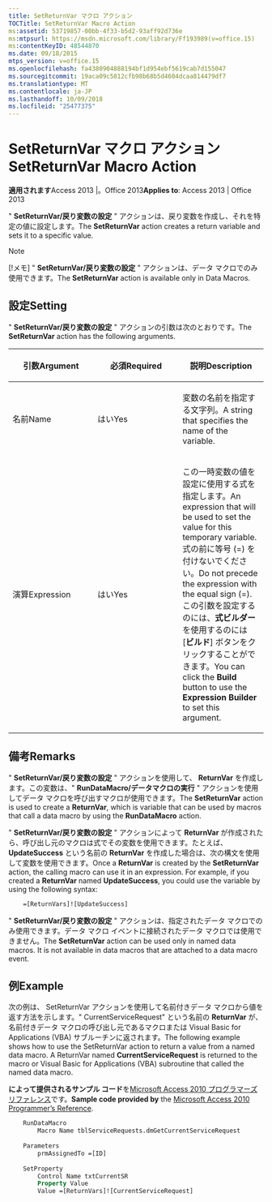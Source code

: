 ```yaml
---
title: SetReturnVar マクロ アクション
TOCTitle: SetReturnVar Macro Action
ms:assetid: 53719857-00bb-4f33-b5d2-93aff92d736e
ms:mtpsurl: https://msdn.microsoft.com/library/Ff193989(v=office.15)
ms:contentKeyID: 48544870
ms.date: 09/18/2015
mtps_version: v=office.15
ms.openlocfilehash: fa4380904888194bf1d954ebf5619cab7d155047
ms.sourcegitcommit: 19aca09c5812cfb98b68b5d4604dcaa814479df7
ms.translationtype: MT
ms.contentlocale: ja-JP
ms.lasthandoff: 10/09/2018
ms.locfileid: "25477375"
---
```

# <a name="setreturnvar-macro-action"></a><span data-ttu-id="68c68-102">SetReturnVar マクロ アクション</span><span class="sxs-lookup"><span data-stu-id="68c68-102">SetReturnVar Macro Action</span></span>

<span data-ttu-id="68c68-103">**適用されます**Access 2013 |。Office 2013</span><span class="sxs-lookup"><span data-stu-id="68c68-103">**Applies to**: Access 2013 | Office 2013</span></span>

<span data-ttu-id="68c68-104">" **SetReturnVar/戻り変数の設定** " アクションは、戻り変数を作成し、それを特定の値に設定します。</span><span class="sxs-lookup"><span data-stu-id="68c68-104">The **SetReturnVar** action creates a return variable and sets it to a specific value.</span></span>

> [!NOTE]
> <span data-ttu-id="68c68-105">[!メモ] " **SetReturnVar/戻り変数の設定** " アクションは、データ マクロでのみ使用できます。</span><span class="sxs-lookup"><span data-stu-id="68c68-105">The **SetReturnVar** action is available only in Data Macros.</span></span>

## <a name="setting"></a><span data-ttu-id="68c68-106">設定</span><span class="sxs-lookup"><span data-stu-id="68c68-106">Setting</span></span>

<span data-ttu-id="68c68-107">" **SetReturnVar/戻り変数の設定** " アクションの引数は次のとおりです。</span><span class="sxs-lookup"><span data-stu-id="68c68-107">The **SetReturnVar** action has the following arguments.</span></span>

<table>
<colgroup>
<col style="width: 33%" />
<col style="width: 33%" />
<col style="width: 33%" />
</colgroup>
<thead>
<tr class="header">
<th><p><span data-ttu-id="68c68-108">引数</span><span class="sxs-lookup"><span data-stu-id="68c68-108">Argument</span></span></p></th>
<th><p><span data-ttu-id="68c68-109">必須</span><span class="sxs-lookup"><span data-stu-id="68c68-109">Required</span></span></p></th>
<th><p><span data-ttu-id="68c68-110">説明</span><span class="sxs-lookup"><span data-stu-id="68c68-110">Description</span></span></p></th>
</tr>
</thead>
<tbody>
<tr class="odd">
<td><p><span data-ttu-id="68c68-111">名前</span><span class="sxs-lookup"><span data-stu-id="68c68-111">Name</span></span></p></td>
<td><p><span data-ttu-id="68c68-112">はい</span><span class="sxs-lookup"><span data-stu-id="68c68-112">Yes</span></span></p></td>
<td><p><span data-ttu-id="68c68-113">変数の名前を指定する文字列。</span><span class="sxs-lookup"><span data-stu-id="68c68-113">A string that specifies the name of the variable.</span></span></p></td>
</tr>
<tr class="even">
<td><p><span data-ttu-id="68c68-114">演算</span><span class="sxs-lookup"><span data-stu-id="68c68-114">Expression</span></span></p></td>
<td><p><span data-ttu-id="68c68-115">はい</span><span class="sxs-lookup"><span data-stu-id="68c68-115">Yes</span></span></p></td>
<td><p><span data-ttu-id="68c68-116">この一時変数の値を設定に使用する式を指定します。</span><span class="sxs-lookup"><span data-stu-id="68c68-116">An expression that will be used to set the value for this temporary variable.</span></span> <span data-ttu-id="68c68-117">式の前に等号 (=) を付けないでください。</span><span class="sxs-lookup"><span data-stu-id="68c68-117">Do not precede the expression with the equal sign (=).</span></span> <span data-ttu-id="68c68-118">この引数を設定するのには、<strong>式ビルダー</strong>を使用するのには [<strong>ビルド</strong>] ボタンをクリックすることができます。</span><span class="sxs-lookup"><span data-stu-id="68c68-118">You can click the <strong>Build</strong> button to use the <strong>Expression Builder</strong> to set this argument.</span></span></p></td>
</tr>
</tbody>
</table>


## <a name="remarks"></a><span data-ttu-id="68c68-119">備考</span><span class="sxs-lookup"><span data-stu-id="68c68-119">Remarks</span></span>

<span data-ttu-id="68c68-120">" **SetReturnVar/戻り変数の設定** " アクションを使用して、 **ReturnVar** を作成します。この変数は、" **RunDataMacro/データマクロの実行** " アクションを使用してデータ マクロを呼び出すマクロが使用できます。</span><span class="sxs-lookup"><span data-stu-id="68c68-120">The **SetReturnVar** action is used to create a **ReturnVar**, which is variable that can be used by macros that call a data macro by using the **RunDataMacro** action.</span></span>

<span data-ttu-id="68c68-p102">" **SetReturnVar/戻り変数の設定** " アクションによって **ReturnVar** が作成されたら、呼び出し元のマクロは式でその変数を使用できます。たとえば、 **UpdateSuccess** という名前の **ReturnVar** を作成した場合は、次の構文を使用して変数を使用できます。</span><span class="sxs-lookup"><span data-stu-id="68c68-p102">Once a **ReturnVar** is created by the **SetReturnVar** action, the calling macro can use it in an expression. For example, if you created a **ReturnVar** named **UpdateSuccess**, you could use the variable by using the following syntax:</span></span>

```vb
    =[ReturnVars]![UpdateSuccess]
```

<span data-ttu-id="68c68-p103">" **SetReturnVar/戻り変数の設定** " アクションは、指定されたデータ マクロでのみ使用できます。データ マクロ イベントに接続されたデータ マクロでは使用できません。</span><span class="sxs-lookup"><span data-stu-id="68c68-p103">The **SetReturnVar** action can be used only in named data macros. It is not available in data macros that are attached to a data macro event.</span></span>

## <a name="example"></a><span data-ttu-id="68c68-125">例</span><span class="sxs-lookup"><span data-stu-id="68c68-125">Example</span></span>

<span data-ttu-id="68c68-p104">次の例は、 SetReturnVar アクションを使用して名前付きデータ マクロから値を返す方法を示します。" CurrentServiceRequest" という名前の **ReturnVar** が、名前付きデータ マクロの呼び出し元であるマクロまたは Visual Basic for Applications (VBA) サブルーチンに返されます。</span><span class="sxs-lookup"><span data-stu-id="68c68-p104">The following example shows how to use the SetReturnVar action to return a value from a named data macro. A ReturnVar named **CurrentServiceRequest** is returned to the macro or Visual Basic for Applications (VBA) subroutine that called the named data macro.</span></span>

<span data-ttu-id="68c68-128">**によって提供されるサンプル コード**を[Microsoft Access 2010 プログラマーズ リファレンス](https://www.amazon.com/Microsoft-Access-2010-Programmers-Reference/dp/8126528125)です。</span><span class="sxs-lookup"><span data-stu-id="68c68-128">**Sample code provided by** the [Microsoft Access 2010 Programmer’s Reference](https://www.amazon.com/Microsoft-Access-2010-Programmers-Reference/dp/8126528125).</span></span>

```vb
    RunDataMacro
        Macro Name tblServiceRequests.dmGetCurrentServiceRequest
    
    Parameters
        prmAssignedTo =[ID]
    
    SetProperty
        Control Name txtCurrentSR
        Property Value
        Value =[ReturnVars]![CurrentServiceRequest]
```
